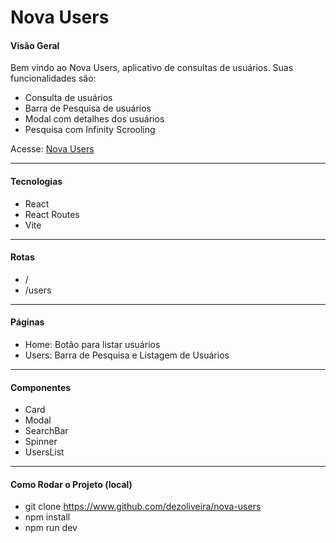 # Nova Users
#### Visão Geral
Bem vindo ao Nova Users, aplicativo de consultas de usuários. Suas funcionalidades são:

- Consulta de usuários
- Barra de Pesquisa de usuários
- Modal com detalhes dos usuários
- Pesquisa com Infinity Scrooling

Acesse: [Nova Users](nova-users.vercel.app)

---
#### Tecnologias
- React
- React Routes
- Vite

---
#### Rotas
- /
- /users

---
#### Páginas
- Home: Botão para listar usuários
- Users: Barra de Pesquisa e Listagem de Usuários

---
#### Componentes
- Card
- Modal
- SearchBar
- Spinner
- UsersList

---
#### Como Rodar o Projeto (local)
- git clone https://www.github.com/dezoliveira/nova-users
- npm install
- npm run dev